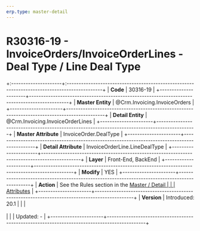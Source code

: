 ```yaml
---
erp.type: master-detail
---
```


# R30316-19 - InvoiceOrders/InvoiceOrderLines - Deal Type / Line Deal Type
+:---------------------+:---------------------------------------------------------------------------------------------+
| **Code**             | 30316-19                                                                                     |
+----------------------+----------------------------------------------------------------------------------------------+
| **Master Entity**    | @Crm.Invoicing.InvoiceOrders                                                                 |
+----------------------+----------------------------------------------------------------------------------------------+
| **Detail Entity**    | @Crm.Invoicing.InvoiceOrderLines                                                             |
+----------------------+----------------------------------------------------------------------------------------------+
| **Master Attribute** | InvoiceOrder.DealType                                                                        |
+----------------------+----------------------------------------------------------------------------------------------+
| **Detail Attribute** | InvoiceOrderLine.LineDealType                                                                |
+----------------------+----------------------------------------------------------------------------------------------+
| **Layer**            | Front-End, BackEnd                                                                           |
+----------------------+----------------------------------------------------------------------------------------------+
| **Modify**           | YES                                                                                          |
+----------------------+----------------------------------------------------------------------------------------------+
| **Action**           | See the Rules section in the [Master / Detail                                                |
|                      | Attributes](xref:master-detail)                                                              |
+----------------------+----------------------------------------------------------------------------------------------+
| **Version**          | Introduced: 20.1                                                                             |
|                      | <br/><br/>                                                                                   |
|                      | Updated: -                                                                                   |
+----------------------+----------------------------------------------------------------------------------------------+
